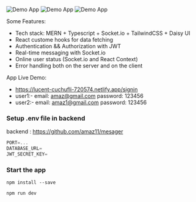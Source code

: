 ![Demo App](https://i.ibb.co/g9PZZwZ/Screenshot-2024-03-05-142009.png)
![Demo App](https://i.ibb.co/yqvW2qf/Screenshot-2024-03-05-142415.png)
![Demo App](https://i.ibb.co/xYKPC71/Screenshot-2024-03-05-142353.png)



Some Features:

-    Tech stack: MERN + Typescript + Socket.io + TailwindCSS + Daisy UI
-    React custome hooks for data fetching
-    Authentication && Authorization with JWT
-    Real-time messaging with Socket.io
-    Online user status (Socket.io and React Context)
-    Error handling both on the server and on the client

App Live Demo:
-    https://lucent-cuchufli-720574.netlify.app/signin
-    user1:- email: amaz@gmail.com password: 123456
-    user2:- email: amaz1@gmail.com password: 123456


### Setup .env file in backend

backend : https://github.com/amaz11/mesager
```ts
PORT=...
DATABASE_URL=
JWT_SECRET_KEY=
```


### Start the app
```shell
npm install --save
```

```shell
npm run dev
```